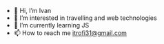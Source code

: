 - 👋 Hi, I’m Ivan
- 👀 I’m interested in travelling and web technologies
- 🌱 I’m currently learning JS
- 📫 How to reach me itrofi31@gmail.com
